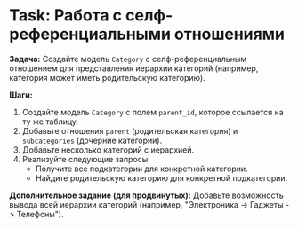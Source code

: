 # Task: Работа с селф-референциальными отношениями

**Задача:** Создайте модель `Category` с селф-референциальным отношением для представления иерархии категорий (например, категория может иметь родительскую категорию).

**Шаги:**
1. Создайте модель `Category` с полем `parent_id`, которое ссылается на ту же таблицу.
2. Добавьте отношения `parent` (родительская категория) и `subcategories` (дочерние категории).
3. Добавьте несколько категорий с иерархией.
4. Реализуйте следующие запросы:
   - Получите все подкатегории для конкретной категории.
   - Найдите родительскую категорию для конкретной подкатегории.

**Дополнительное задание (для продвинутых):**
Добавьте возможность вывода всей иерархии категорий (например, "Электроника -> Гаджеты -> Телефоны").